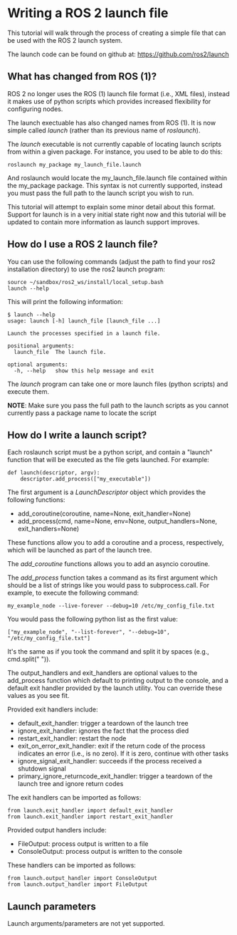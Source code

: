 # Writing a ROS 2 launch file
This tutorial will walk through the process of creating a simple file that can be used with the ROS 2 launch system.

The launch code can be found on github at: https://github.com/ros2/launch

## What has changed from ROS (1)?

ROS 2 no longer uses the ROS (1) launch file format (i.e., XML files), instead it makes use of python scripts which provides increased flexibility for configuring nodes.

The launch exectuable has also changed names from ROS (1). It is now simple called *launch* (rather than its previous name of *roslaunch*).

The *launch* executable is not currently capable of locating launch scripts from within a given package. For instance, you used to be able to do this:

    roslaunch my_package my_launch_file.launch

And roslaunch would locate the my_launch_file.launch file contained within the my_package package. This syntax is not currently supported, instead you must pass the full path to the launch script you wish to run.

This tutorial will attempt to explain some minor detail about this format. Support for launch is in a very initial state right now and this tutorial will be updated to contain more information as launch support improves.

## How do I use a ROS 2 launch file?

You can use the following commands (adjust the path to find your ros2 installation directory) to use the ros2 launch program:

    source ~/sandbox/ros2_ws/install/local_setup.bash
    launch --help

This will print the following information:

    $ launch --help
    usage: launch [-h] launch_file [launch_file ...]

    Launch the processes specified in a launch file.

    positional arguments:
      launch_file  The launch file.

    optional arguments:
      -h, --help   show this help message and exit

The *launch* program can take one or more launch files (python scripts) and execute them.

**NOTE**: Make sure you pass the full path to the launch scripts as you cannot currently pass a package name to locate the script

## How do I write a launch script?

Each roslaunch script must be a python script, and contain a "launch" function that will be executed as the file gets launched. For example:

    def launch(descriptor, argv):
        descriptor.add_process(["my_executable"])

The first argument is a *LaunchDescriptor* object which provides the following functions:

- add_coroutine(coroutine, name=None, exit_handler=None)
- add_process(cmd, name=None, env=None, output_handlers=None, exit_handlers=None)

These functions allow you to add a coroutine and a process, respectively, which will be launched as part of the launch tree.

The *add_coroutine* functions allows you to add an asyncio coroutine.

The *add_process* function takes a command as its first argument which should be a list of strings like you would pass to subprocess.call. For example, to execute the following command:

    my_example_node --live-forever --debug=10 /etc/my_config_file.txt

You would pass the following python list as the first value:

    ["my_example_node", "--list-forever", "--debug=10", "/etc/my_config_file.txt"]

It's the same as if you took the command and split it by spaces (e.g., cmd.split(" ")).

The output_handlers and exit_handlers are optional values to the add_process function which default to printing output to the console, and a default exit handler provided by the launch utility. You can override these values as you see fit.

Provided exit handlers include:
- default_exit_handler: trigger a teardown of the launch tree
- ignore_exit_handler: ignores the fact that the process died
- restart_exit_handler: restart the node
- exit_on_error_exit_handler: exit if the return code of the process indicates an error (i.e., is no zero). If it is zero, continue with other tasks
- ignore_signal_exit_handler: succeeds if the process received a shutdown signal
- primary_ignore_returncode_exit_handler: trigger a teardown of the launch tree and ignore return codes

The exit handlers can be imported as follows:

    from launch.exit_handler import default_exit_handler
    from launch.exit_handler import restart_exit_handler

Provided output handlers include:
- FileOutput: process output is written to a file
- ConsoleOutput: process output is written to the console

These handlers can be imported as follows:

    from launch.output_handler import ConsoleOutput
    from launch.output_handler import FileOutput

## Launch parameters

Launch arguments/parameters are not yet supported.
